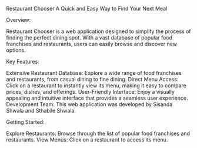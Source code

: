 Restaurant Chooser
A Quick and Easy Way to Find Your Next Meal


Overview:

Restaurant Chooser is a web application designed to simplify the process of finding the perfect dining spot. With a vast database of popular food franchises and restaurants, users can easily browse and discover new options.

Key Features:

Extensive Restaurant Database: Explore a wide range of food franchises and restaurants, from casual dining to fine dining.
Direct Menu Access: Click on a restaurant to instantly view its menu, making it easy to compare prices, dishes, and offerings.
User-Friendly Interface: Enjoy a visually appealing and intuitive interface that provides a seamless user experience.
Development Team:
This web application was developed by Sisanda Shwala and Sthabile Shwala.

Getting Started:

Explore Restaurants: Browse through the list of popular food franchises and restaurants.
View Menus: Click on a restaurant to access its menu.
